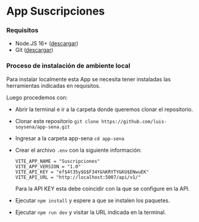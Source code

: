 # App Suscripciones

### Requisitos
- Node.JS 16+ ([descargar](https://nodejs.org/es/download))
- Git ([descargar](https://git-scm.com/downloads))

### Proceso de instalación de ambiente local

Para instalar localmente esta App se necesita tener instaladas las herramientas indicadas en requisitos.

Luego procedemos con:

- Abrir la terminal e ir a la carpeta donde queremos clonar el repositorio.

- Clonar este repositorio ```git clone https://github.com/luis-soysena/app-sena.git```

- Ingresar a la carpeta app-sena ```cd app-sena```

- Crear el archivo ```.env``` con la siguiente información:

  ```
  VITE_APP_NAME = "Suscripciones"
  VITE_APP_VERSION = "1.0"
  VITE_API_KEY = "ef$4t35y$G$F34Y&%KRYTY&KU$ENwuEK"
  VITE_API_URL = "http://localhost:5007/api/v1/"
  ```

  Para la API KEY esta debe coincidir con la que se configure en la API.

- Ejecutar ```npm install``` y espere a que se instalen los paquetes.

- Ejecutar ```npm run dev``` y visitar la URL indicada en la terminal.
